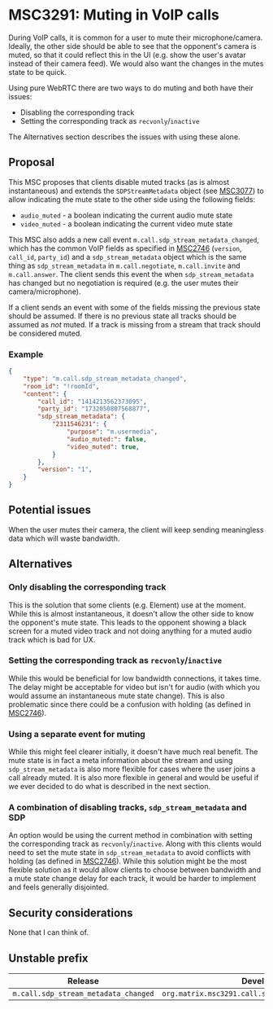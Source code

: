 # MSC3291: Muting in VoIP calls

During VoIP calls, it is common for a user to mute their microphone/camera.
Ideally, the other side should be able to see that the opponent's camera is
muted, so that it could reflect this in the UI (e.g. show the user's avatar
instead of their camera feed). We would also want the changes in the mutes state
to be quick.

Using pure WebRTC there are two ways to do muting and both have their issues:

+ Disabling the corresponding track
+ Setting the corresponding track as `recvonly`/`inactive`

The Alternatives section describes the issues with using these alone.

## Proposal

This MSC proposes that clients disable muted tracks (as is almost instantaneous)
and extends the `SDPStreamMetadata` object (see
[MSC3077](https://github.com/matrix-org/matrix-doc/pull/3077)) to allow
indicating the mute state to the other side using the following fields:

+ `audio_muted` - a boolean indicating the current audio mute state
+ `video_muted` - a boolean indicating the current video mute state

This MSC also adds a new call event `m.call.sdp_stream_metadata_changed`, which
has the common VoIP fields as specified in
[MSC2746](https://github.com/matrix-org/matrix-doc/pull/2746) (`version`,
`call_id`, `party_id`) and a `sdp_stream_metadata` object which is the same
thing as `sdp_stream_metadata`  in `m.call.negotiate`, `m.call.invite` and
`m.call.answer`. The client sends this event the when `sdp_stream_metadata` has
changed but no negotiation is required (e.g. the user mutes their
camera/microphone).

If a client sends an event with some of the fields missing the previous state
should be assumed. If there is no previous state all tracks should be assumed as
*not* muted. If a track is missing from a stream that track should be considered
muted.

### Example

```JSON
{
    "type": "m.call.sdp_stream_metadata_changed",
    "room_id": "!roomId",
    "content": {
        "call_id": "1414213562373095",
        "party_id": "1732050807568877",
        "sdp_stream_metadata": {
            "2311546231": {
                "purpose": "m.usermedia",
                "audio_muted:": false,
                "video_muted": true,
            }
        },
        "version": "1",
    }
}
```

## Potential issues

When the user mutes their camera, the client will keep sending meaningless data
which will waste bandwidth.

## Alternatives

### Only disabling the corresponding track

This is the solution that some clients (e.g. Element) use at the moment. While
this is almost instantaneous, it doesn't allow the other side to know the
opponent's mute state. This leads to the opponent showing a black screen for a
muted video track and not doing anything for a muted audio track which is bad
for UX.

### Setting the corresponding track as `recvonly`/`inactive`

While this would be beneficial for low bandwidth connections, it takes time. The
delay might be acceptable for video but isn't for audio (with which you would
assume an instantaneous mute state change). This is also problematic since there
could be a confusion with holding (as defined in
[MSC2746](https://github.com/matrix-org/matrix-doc/pull/2746)).

### Using a separate event for muting

While this might feel clearer initially, it doesn't have much real benefit. The
mute state is in fact a meta information about the stream and using
`sdp_stream_metadata` is also more flexible for cases where the user joins a
call already muted. It is also more flexible in general and would be useful if
we ever decided to do what is described in the next section.

### A combination of disabling tracks, `sdp_stream_metadata` and SDP

An option would be using the current method in combination with setting the
corresponding track as `recvonly`/`inactive`. Along with this clients would need
to set the mute state in `sdp_stream_metadata` to avoid conflicts with holding
(as defined in [MSC2746](https://github.com/matrix-org/matrix-doc/pull/2746)).
While this solution might be the most flexible solution as it would allow
clients to choose between bandwidth and a mute state change delay for each
track, it would be harder to implement and feels generally disjointed.

## Security considerations

None that I can think of.

## Unstable prefix

|Release                             |Development                                           |
|------------------------------------|------------------------------------------------------|
|`m.call.sdp_stream_metadata_changed`|`org.matrix.msc3291.call.sdp_stream_metadata_changed` |
